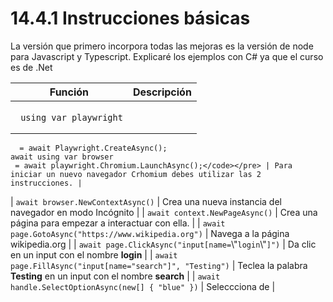 # 14.4.1 Instrucciones básicas

La versión que primero incorpora todas las mejoras es la versión de node para Javascript y Typescript. Explicaré los ejemplos con C# ya que el curso es de .Net

| Función                                                                                                                                                                      | Descripción                                                                  |
| ---------------------------------------------------------------------------------------------------------------------------------------------------------------------------- | ---------------------------------------------------------------------------- |
| <p></p><pre><code>    using var playwright 
      = await Playwright.CreateAsync();
    await using var browser
     = await playwright.Chromium.LaunchAsync();</code></pre> | Para iniciar un nuevo navegador Crhomium debes utilizar las 2 instrucciones. |
| `await browser.NewContextAsync()`                                                                                                                                            | Crea una nueva instancia del navegador en modo Incógnito                     |
| `await context.NewPageAsync()`                                                                                                                                               | Crea una página para empezar a interactuar con ella.                         |
| `await page.GotoAsync("https://www.wikipedia.org")`                                                                                                                          | Navega a la página wikipedia.org                                             |
| `await page.ClickAsync("input[name=`\\"`login`\\"`]")`                                                                                                                       | Da clic en un input con el nombre **login**                                  |
| `await page.FillAsync("input[name="search"]", "Testing")`                                                                                                                    | Teclea la palabra **Testing** en un input con el nombre **search**           |
| `await handle.SelectOptionAsync(new[] { "blue" })`                                                                                                                           | Seleccciona de                                                               |

